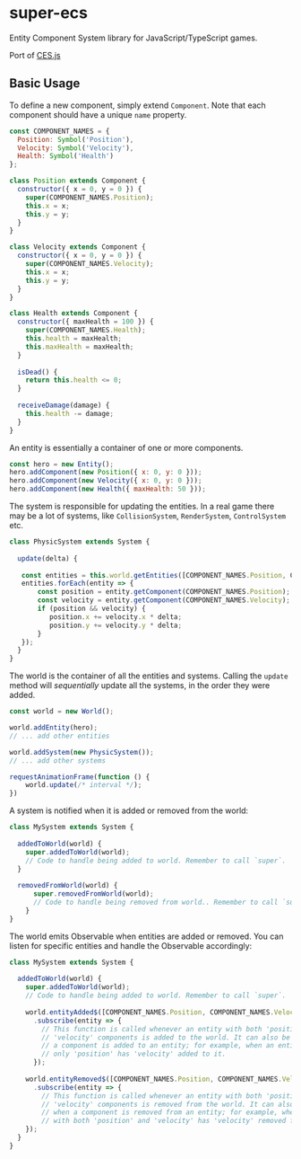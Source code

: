 # super-ecs
Entity Component System library for JavaScript/TypeScript games.

Port of [CES.js](https://github.com/qiao/ces.js)

## Basic Usage

To define a new component, simply extend `Component`. 
Note that each component should have a unique `name` property.

```js
const COMPONENT_NAMES = {
  Position: Symbol('Position'),  
  Velocity: Symbol('Velocity'),  
  Health: Symbol('Health')
};

class Position extends Component {
  constructor({ x = 0, y = 0 }) {
    super(COMPONENT_NAMES.Position);
    this.x = x;
    this.y = y;
  }
}

class Velocity extends Component {
  constructor({ x = 0, y = 0 }) {
    super(COMPONENT_NAMES.Velocity);
    this.x = x;
    this.y = y;
  }
}

class Health extends Component {
  constructor({ maxHealth = 100 }) {
    super(COMPONENT_NAMES.Health);
    this.health = maxHealth;
    this.maxHealth = maxHealth;
  }
  
  isDead() {
    return this.health <= 0;
  }
  
  receiveDamage(damage) {
    this.health -= damage;
  }
}
```

An entity is essentially a container of one or more components.

```js
const hero = new Entity();
hero.addComponent(new Position({ x: 0, y: 0 }));
hero.addComponent(new Velocity({ x: 0, y: 0 }));
hero.addComponent(new Health({ maxHealth: 50 }));
```

The system is responsible for updating the entities.
In a real game there may be a lot of systems, like `CollisionSystem`,
`RenderSystem`, `ControlSystem` etc.

```js
class PhysicSystem extends System {
  
  update(delta) {
    
   const entities = this.world.getEntities([COMPONENT_NAMES.Position, COMPONENT_NAMES.Velocity]);
   entities.forEach(entity => {
       const position = entity.getComponent(COMPONENT_NAMES.Position);
       const velocity = entity.getComponent(COMPONENT_NAMES.Velocity);
       if (position && velocity) {
          position.x += velocity.x * delta;
          position.y += velocity.y * delta;   
       }
   });
  }
}
```

The world is the container of all the entities and systems.
Calling the `update` method will *sequentially* update all the systems,
in the order they were added.

```js
const world = new World();

world.addEntity(hero);
// ... add other entities

world.addSystem(new PhysicSystem());
// ... add other systems

requestAnimationFrame(function () {
    world.update(/* interval */);
})
```

A system is notified when it is added or removed from the world:

```js
class MySystem extends System {
  
  addedToWorld(world) {
    super.addedToWorld(world);
    // Code to handle being added to world. Remember to call `super`.
  }
  
  removedFromWorld(world) {
      super.removedFromWorld(world);
      // Code to handle being removed from world.. Remember to call `super`.
    }
}
```

The world emits Observable when entities are added or removed. You can listen for
specific entities and handle the Observable accordingly:

```js
class MySystem extends System {
  
  addedToWorld(world) {
    super.addedToWorld(world);
    // Code to handle being added to world. Remember to call `super`.
    
    world.entityAdded$([COMPONENT_NAMES.Position, COMPONENT_NAMES.Velocity])
      .subscribe(entity => {
        // This function is called whenever an entity with both 'position' and
        // 'velocity' components is added to the world. It can also be called when
        // a component is added to an entity; for example, when an entity with
        // only 'position' has 'velocity' added to it.
      });
    
    world.entityRemoved$([COMPONENT_NAMES.Position, COMPONENT_NAMES.Velocity])
      .subscribe(entity => {
        // This function is called whenever an entity with both 'position' and
        // 'velocity' components is removed from the world. It can also be called 
        // when a component is removed from an entity; for example, when an entity
        // with both 'position' and 'velocity' has 'velocity' removed from it.
    });
  }
}
```
